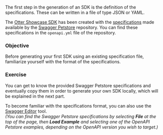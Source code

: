The first step in the generation of an SDK is the definition of the specifications. These can be written in a file of type JSON or YAML.

The <a href="https://github.com/AmadeusITGroup/otter/tree/main/packages/%40o3r-training/showcase-sdk" target="_blank">Otter Showcase SDK</a> has been created with the
<a href="https://github.com/swagger-api/swagger-petstore/blob/master/src/main/resources/openapi.yaml" target="_blank">specifications</a> made available by the
<a href="https://github.com/swagger-api/swagger-petstore" target="_blank">Swagger Petstore</a> repository.
You can find these specifications in the `openapi.yml` file of the repository.

### Objective
Before generating your first SDK using an existing specification file, familiarize yourself with the format of the specifications.


### Exercise
You can get to know the provided Swagger Petstore specifications and eventually copy them in order to generate your own SDK locally, which will be explained in the next part.

To become familiar with the specifications format, you can also use the <a href="https://editor-next.swagger.io/" target="_blank">Swagger Editor</a> tool.\
*(You can find the Swagger Petstore specifications by selecting **File** at the top of the page, then **Load Example** and selecting one of the OpenAPI
Petstore examples, depending on the OpenAPI version you wish to target.)*
